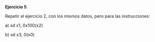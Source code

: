 **Ejercicio 5**

Repetir el ejercicio 2, con los mismos datos, pero para las instrucciones:

a) sd x1, 0x100(x2)

b) sd x3, 0(x0)
